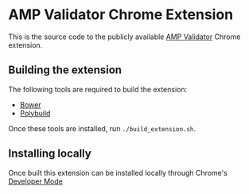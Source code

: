 # AMP Validator Chrome Extension

This is the source code to the publicly available [AMP Validator](https://chrome.google.com/webstore/detail/amp-validator/nmoffdblmcmgeicmolmhobpoocbbmknc) Chrome extension.

## Building the extension

The following tools are required to build the extension:

-   [Bower](https://bower.io/)
-   [Polybuild](https://github.com/PolymerLabs/polybuild)

Once these tools are installed, run `./build_extension.sh`.

## Installing locally

Once built this extension can be installed locally through Chrome's [Developer
Mode](https://developer.chrome.com/extensions/faq#faq-dev-01)

